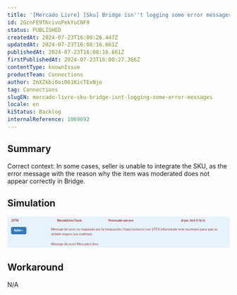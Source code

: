 ```yaml
---
title: '[Mercado Livre] [Sku] Bridge isn''t logging some error messages'
id: 2GcnFE9TKcivoPekYuCNF9
status: PUBLISHED
createdAt: 2024-07-23T16:00:26.447Z
updatedAt: 2024-07-23T16:08:16.661Z
publishedAt: 2024-07-23T16:08:16.661Z
firstPublishedAt: 2024-07-23T16:00:27.366Z
contentType: knownIssue
productTeam: Connections
author: 2mXZkbi0oi061KicTExNjo
tag: Connections
slugEN: mercado-livre-sku-bridge-isnt-logging-some-error-messages
locale: en
kiStatus: Backlog
internalReference: 1069692
---
```


## Summary


Correct context: In some cases, seller is unable to integrate the SKU, as the error message with the reason why the item was moderated does not appear correctly in Bridge.



##

## Simulation


 ![](https://raw.githubusercontent.com/vtexdocs/known-issues/refs/heads/main/docs/en/known-issues/Connections/mercado-livre-sku-bridge-isnt-logging-some-error-messages_1.png)


##

## Workaround


N/A





